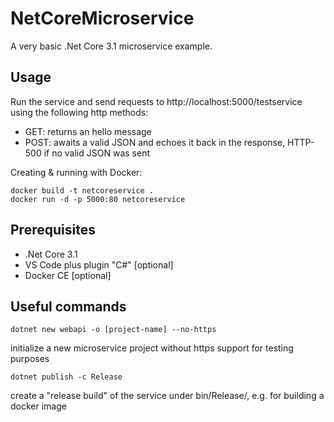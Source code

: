 # NetCoreMicroservice

A very basic .Net Core 3.1 microservice example.

## Usage

Run the service and send requests to http://localhost:5000/testservice using the following http methods:

- GET: returns an hello message
- POST: awaits a valid JSON and echoes it back in the response, HTTP-500 if no valid JSON was sent

Creating & running with Docker:
```
docker build -t netcoreservice .
docker run -d -p 5000:80 netcoreservice
```

## Prerequisites
- .Net Core 3.1
- VS Code plus plugin "C#" [optional]
- Docker CE [optional]

## Useful commands

```
dotnet new webapi -o [project-name] --no-https
```
initialize a new microservice project without https support for testing purposes

```
dotnet publish -c Release
```
create a "release build" of the service under bin/Release/, e.g. for building a docker image
